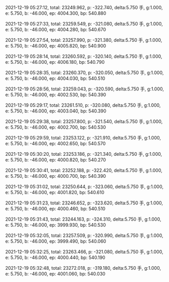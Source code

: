 2021-12-19 05:27:12, total: 23249.962, p: -322.740, delta:5.750 手, g:1.000, e: 5.750, b: -46.000, ep: 4004.300, bp: 540.880

2021-12-19 05:27:33, total: 23259.549, p: -321.080, delta:5.750 手, g:1.000, e: 5.750, b: -46.000, ep: 4004.280, bp: 540.670

2021-12-19 05:27:54, total: 23257.990, p: -321.380, delta:5.750 手, g:1.000, e: 5.750, b: -46.000, ep: 4005.820, bp: 540.900

2021-12-19 05:28:14, total: 23260.592, p: -320.140, delta:5.750 手, g:1.000, e: 5.750, b: -46.000, ep: 4006.180, bp: 540.790

2021-12-19 05:28:35, total: 23260.370, p: -320.050, delta:5.750 手, g:1.000, e: 5.750, b: -46.000, ep: 4004.030, bp: 540.510

2021-12-19 05:28:56, total: 23259.043, p: -320.590, delta:5.750 手, g:1.000, e: 5.750, b: -46.000, ep: 4002.530, bp: 540.390

2021-12-19 05:29:17, total: 23261.510, p: -320.080, delta:5.750 手, g:1.000, e: 5.750, b: -46.000, ep: 4003.040, bp: 540.390

2021-12-19 05:29:38, total: 23257.800, p: -321.540, delta:5.750 手, g:1.000, e: 5.750, b: -46.000, ep: 4002.700, bp: 540.530

2021-12-19 05:29:59, total: 23253.122, p: -321.910, delta:5.750 手, g:1.000, e: 5.750, b: -46.000, ep: 4002.650, bp: 540.570

2021-12-19 05:30:20, total: 23253.186, p: -321.340, delta:5.750 手, g:1.000, e: 5.750, b: -46.000, ep: 4000.820, bp: 540.270

2021-12-19 05:30:41, total: 23252.188, p: -322.420, delta:5.750 手, g:1.000, e: 5.750, b: -46.000, ep: 4000.700, bp: 540.390

2021-12-19 05:31:02, total: 23250.644, p: -323.060, delta:5.750 手, g:1.000, e: 5.750, b: -46.000, ep: 4001.820, bp: 540.610

2021-12-19 05:31:23, total: 23246.652, p: -323.620, delta:5.750 手, g:1.000, e: 5.750, b: -46.000, ep: 4000.460, bp: 540.510

2021-12-19 05:31:43, total: 23244.163, p: -324.310, delta:5.750 手, g:1.000, e: 5.750, b: -46.000, ep: 3999.930, bp: 540.530

2021-12-19 05:32:05, total: 23257.509, p: -320.990, delta:5.750 手, g:1.000, e: 5.750, b: -46.000, ep: 3999.490, bp: 540.060

2021-12-19 05:32:25, total: 23263.466, p: -321.080, delta:5.750 手, g:1.000, e: 5.750, b: -46.000, ep: 4000.440, bp: 540.190

2021-12-19 05:32:48, total: 23272.018, p: -319.180, delta:5.750 手, g:1.000, e: 5.750, b: -46.000, ep: 4001.060, bp: 540.030